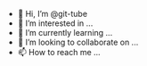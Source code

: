 - 👋 Hi, I’m @git-tube
- 👀 I’m interested in ...
- 🌱 I’m currently learning ...
- 💞️ I’m looking to collaborate on ...
- 📫 How to reach me ...

<!---
git-tube/git-tube is a ✨ special ✨ repository because its `README.md` (this file) appears on your GitHub profile.
You can click the Preview link to take a look at your changes.
--->

